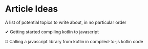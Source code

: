 # Article Ideas
A list of potential topics to write about, in no particular order

✔ Getting started compiling kotlin to javascript

◻️ Calling a javascript library from kotlin in compiled-to-js kotlin code
